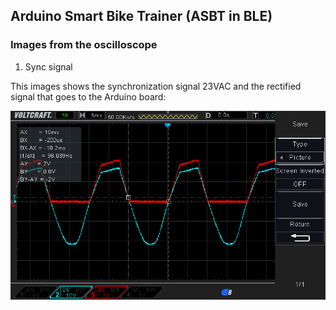 ## Arduino Smart Bike Trainer (ASBT in BLE)

### Images from the oscilloscope

1. Sync signal

This images shows the synchronization signal 23VAC and the rectified signal that goes to the Arduino board:

![Sync signal and rectified for arduino](images/dso_08_22_19_57_54.png)
